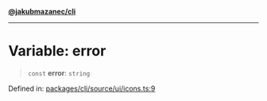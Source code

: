 [**@jakubmazanec/cli**](../../../../README.md)

---

# Variable: error

> `const` **error**: `string`

Defined in:
[packages/cli/source/ui/icons.ts:9](https://github.com/jakubmazanec/tools/blob/026d472564678641afd0039e9c07d936f221ca46/packages/cli/source/ui/icons.ts#L9)
